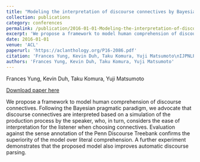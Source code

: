 ```yaml
---
title: "Modeling the interpretation of discourse connectives by Bayesian pragmatics"
collection: publications
category: conferences
permalink: /publication/2016-01-01-Modeling-the-interpretation-of-discourse
excerpt: 'We propose a framework to model human comprehension of discourse connectives. Following the Bayesian pragmatic paradigm, we advocate that discourse connectives are interpreted based on a simulation of the production process by the speaker, who, in turn, considers the ease of interpretation for the listener when choosing connectives. Evaluation against the sense annotation of the Penn Discourse Treebank confirms the superiority of the model over literal comprehension. A further experiment demonstrates that the proposed model also improves automatic discourse parsing.'
date: 2016-01-01
venue: 'ACL'
paperurl: 'https://aclanthology.org/P16-2086.pdf'
citation: 'Frances Yung, Kevin Duh, Taku Komura, Yuji Matsumoto\nIJPNLP.2016'
authors: 'Frances Yung, Kevin Duh, Taku Komura, Yuji Matsumoto'
---
```

Frances Yung, Kevin Duh, Taku Komura, Yuji Matsumoto

<a href='https://aclanthology.org/P16-2086.pdf'>Download paper here</a>

We propose a framework to model human comprehension of discourse connectives. Following the Bayesian pragmatic paradigm, we advocate that discourse connectives are interpreted based on a simulation of the production process by the speaker, who, in turn, considers the ease of interpretation for the listener when choosing connectives. Evaluation against the sense annotation of the Penn Discourse Treebank confirms the superiority of the model over literal comprehension. A further experiment demonstrates that the proposed model also improves automatic discourse parsing.
